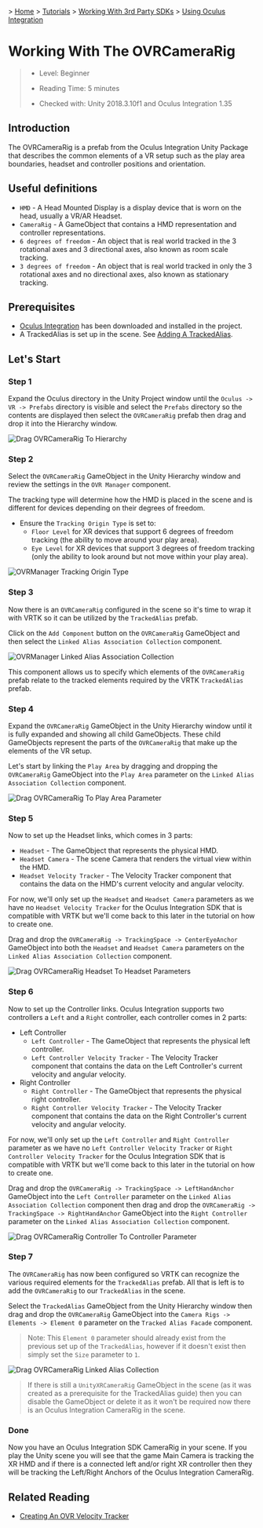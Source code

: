 &gt; [Home](../../../../../README.md) &gt; [Tutorials](../../../README.md) &gt; [Working With 3rd Party SDKs](../../README.md) &gt; [Using Oculus Integration](../README.md)


# Working With The OVRCameraRig

> * Level: Beginner
>
> * Reading Time: 5 minutes
>
> * Checked with: Unity 2018.3.10f1 and Oculus Integration 1.35

## Introduction

The OVRCameraRig is a prefab from the Oculus Integration Unity Package that describes the common elements of a VR setup such as the play area boundaries, headset and controller positions and orientation.

## Useful definitions

* `HMD` - A Head Mounted Display is a display device that is worn on the head, usually a VR/AR Headset.
* `CameraRig` - A GameObject that contains a HMD representation and controller representations.
* `6 degrees of freedom` - An object that is real world tracked in the 3 rotational axes and 3 directional axes, also known as room scale tracking.
* `3 degrees of freedom` - An object that is real world tracked in only the 3 rotational axes and no directional axes, also known as stationary tracking.

## Prerequisites

* [Oculus Integration](https://assetstore.unity.com/packages/tools/integration/oculus-integration-82022) has been downloaded and installed in the project.
* A TrackedAlias is set up in the scene. See [Adding A TrackedAlias](../../../../../HowToGuides/CameraRigs/AddingATrackedAlias/README.md).

## Let's Start

### Step 1

Expand the Oculus directory in the Unity Project window until the `Oculus -> VR -> Prefabs` directory is visible and select the `Prefabs` directory so the contents are displayed then select the `OVRCameraRig` prefab then drag and drop it into the Hierarchy window.

![Drag OVRCameraRig To Hierarchy](assets/images/DragOVRCameraRigToHierarchy.png)

### Step 2

Select the `OVRCameraRig` GameObject in the Unity Hierarchy window and review the settings in the `OVR Manager` component.

The tracking type will determine how the HMD is placed in the scene and is different for devices depending on their degrees of freedom.

* Ensure the `Tracking Origin Type` is set to:
  * `Floor Level` for XR devices that support 6 degrees of freedom tracking (the ability to move around your play area).
  * `Eye Level` for XR devices that support 3 degrees of freedom tracking (only the ability to look around but not move within your play area).

![OVRManager Tracking Origin Type](assets/images/OVRManagerTrackingOriginType.png)

### Step 3

Now there is an `OVRCameraRig` configured in the scene so it's time to wrap it with VRTK so it can be utilized by the `TrackedAlias` prefab.

Click on the `Add Component` button on the `OVRCameraRig` GameObject and then select the `Linked Alias Association Collection` component.

![OVRManager Linked Alias Association Collection](assets/images/OVRManagerLinkedAliasAssociationCollection.png)

This component allows us to specify which elements of the `OVRCameraRig` prefab relate to the tracked elements required by the VRTK `TrackedAlias` prefab.

### Step 4

Expand the `OVRCameraRig` GameObject in the Unity Hierarchy window until it is fully expanded and showing all child GameObjects. These child GameObjects represent the parts of the `OVRCameraRig` that make up the elements of the VR setup.

Let's start by linking the `Play Area` by dragging and dropping the `OVRCameraRig` GameObject into the `Play Area` parameter on the `Linked Alias Association Collection` component.

![Drag OVRCameraRig To Play Area Parameter](assets/images/DragOVRCameraRigToPlayAreaParameter.png)

### Step 5

Now to set up the Headset links, which comes in 3 parts:

* `Headset` - The GameObject that represents the physical HMD.
* `Headset Camera` - The scene Camera that renders the virtual view within the HMD.
* `Headset Velocity Tracker` - The Velocity Tracker component that contains the data on the HMD's current velocity and angular velocity.

For now, we'll only set up the `Headset` and `Headset Camera` parameters as we have no `Headset Velocity Tracker` for the Oculus Integration SDK that is compatible with VRTK but we'll come back to this later in the tutorial on how to create one.

Drag and drop the `OVRCameraRig -> TrackingSpace -> CenterEyeAnchor` GameObject into both the `Headset` and `Headset Camera` parameters on the `Linked Alias Association Collection` component.

![Drag OVRCameraRig Headset To Headset Parameters](assets/images/DragOVRCameraRigHeadsetToHeadsetParameters.png)

### Step 6

Now to set up the Controller links. Oculus Integration supports two controllers a `Left` and a `Right` controller, each controller comes in 2 parts:

* Left Controller
  * `Left Controller` - The GameObject that represents the physical left controller.
  * `Left Controller Velocity Tracker` - The Velocity Tracker component that contains the data on the Left Controller's current velocity and angular velocity.
* Right Controller
  * `Right Controller` - The GameObject that represents the physical right controller.
  * `Right Controller Velocity Tracker` - The Velocity Tracker component that contains the data on the Right Controller's current velocity and angular velocity.

For now, we'll only set up the `Left Controller` and `Right Controller` parameter as we have no `Left Controller Velocity Tracker` or `Right Controller Velocity Tracker` for the Oculus Integration SDK that is compatible with VRTK but we'll come back to this later in the tutorial on how to create one.

Drag and drop the `OVRCameraRig -> TrackingSpace -> LeftHandAnchor` GameObject into the `Left Controller` parameter on the `Linked Alias Association Collection` component then drag and drop the `OVRCameraRig -> TrackingSpace -> RightHandAnchor` GameObject into the `Right Controller` parameter on the `Linked Alias Association Collection` component.

![Drag OVRCameraRig Controller To Controller Parameter](assets/images/DragOVRCameraRigControllerToControllerParameter.png)

### Step 7

The `OVRCameraRig` has now been configured so VRTK can recognize the various required elements for the `TrackedAlias` prefab. All that is left is to add the `OVRCameraRig` to our `TrackedAlias` in the scene.

Select the `TrackedAlias` GameObject from the Unity Hierarchy window then drag and drop the `OVRCameraRig` GameObject into the `Camera Rigs -> Elements -> Element 0` parameter on the `Tracked Alias Facade` component.

> Note: This `Element 0` parameter should already exist from the previous set up of the `TrackedAlias`, however if it doesn't exist then simply set the `Size` parameter to `1`.

![Drag OVRCameraRig Linked Alias Collection](assets/images/DragOVRCameraRigLinkedAliasCollection.png)

> If there is still a `UnityXRCameraRig` GameObject in the scene (as it was created as a prerequisite for the TrackedAlias guide) then you can disable the GameObject or delete it as it won't be required now there is an Oculus Integration CameraRig in the scene.

### Done

Now you have an Oculus Integration SDK CameraRig in your scene. If you play the Unity scene you will see that the game Main Camera is tracking the XR HMD and if there is a connected left and/or right XR controller then they will be tracking the Left/Right Anchors of the Oculus Integration CameraRig.

## Related Reading

* [Creating An OVR Velocity Tracker](../CreatingAnOVRVelocityTracker/README.md)